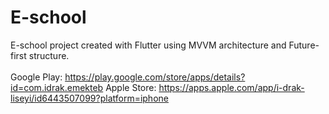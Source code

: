 # E-school
E-school project created with Flutter using MVVM architecture and Future-first structure.
<br/><br/>
Google Play: https://play.google.com/store/apps/details?id=com.idrak.emekteb
Apple Store: https://apps.apple.com/app/i-drak-liseyi/id6443507099?platform=iphone
